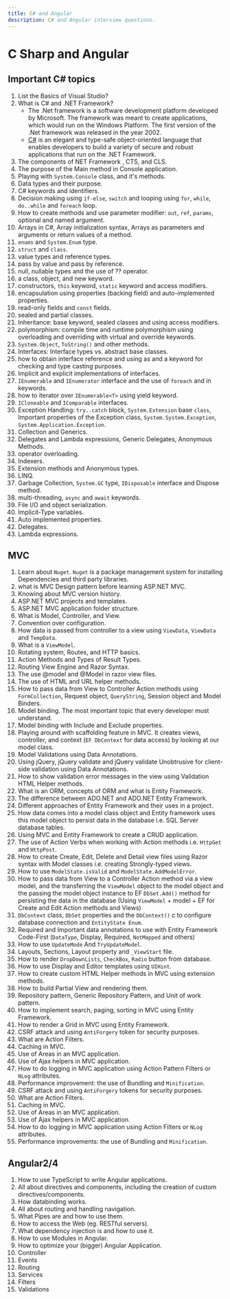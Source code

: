 ```yaml
---
title: C# and Angular
description: C# and Angular interview questions.
---
```


# C Sharp and Angular

## Important C# topics

1. List the Basics of Visual Studio?
2. What is C# and .NET Framework?
   - The .Net framework is a software development platform developed by Microsoft. The framework was meant to create applications, which would run on the Windows Platform. The first version of the .Net framework was released in the year 2002.
   - [C#](https://docs.microsoft.com/en-us/dotnet/csharp/getting-started/introduction-to-the-csharp-language-and-the-net-framework) is an elegant and type-safe object-oriented language that enables developers to build a variety of secure and robust applications that run on the .NET Framework.
3. The components of NET Framework , CTS, and CLS.
4. The purpose of the Main method in Console application.
5. Playing with `System.Console` class, and it's methods.
6. Data types and their purpose.
7. C# keywords and identifiers.
8. Decision making using `if-else`, `switch` and looping using `for`, `while`, `do..while` and `foreach` loop.
9. How to create methods and use parameter modifier: `out`, `ref`, `params`, optional and named argument.
10. Arrays in C#, Array initialization syntax, Arrays as parameters and arguments or return values of a method.
11. `enums` and `System.Enum` type.
12. `struct` and `class`.
13. value types and reference types.
14. pass by value and pass by reference.
15. null, nullable types and the use of ?? operator.
16. a class, object, and new keyword.
17. constructors, `this` keyword, `static` keyword and access modifiers.
18. encapsulation using properties (backing field) and auto-implemented properties.
19. read-only fields and `const` fields.
20. sealed and partial classes.
21. Inheritance: base keyword, sealed classes and using access modifiers.
22. polymorphism: compile time and runtime polymorphism using overloading and overriding with virtual and override keywords.
23. `System.Object`, `ToString()` and other methods.
24. Interfaces: Interface types vs. abstract base classes.
25. how to obtain interface reference and using as and a keyword for checking and type casting purposes.
26. Implicit and explicit implementations of interfaces.
27. `IEnumerable` and `IEnumerator` interface and the use of `foreach` and in keywords.
28. how to iterator over `IEnumerable<T>` using yield keyword.
29. `ICloneable` and `IComparable` interfaces.
30. Exception Handling: `try..catch` block, `System.Extension` base `class`, Important properties of the Exception class, `System.System.Exception`, `System.Application.Exception`.
31. Collection and Generics.
32. Delegates and Lambda expressions, Generic Delegates, Anonymous Methods.
33. operator overloading.
34. Indexers.
35. Extension methods and Anonymous types.
36. LINQ.
37. Garbage Collection, `System.GC` type, `IDisposable` interface and Dispose method.
38. multi-threading, `async` and `await` keywords.
39. File I/O and object serialization.
40. Implicit-Type variables.
41. Auto implemented properties.
42. Delegates.
43. Lambda expressions.

## MVC

1. Learn about `Nuget`. `Nuget` is a package management system for installing Dependencies and third party libraries.
2. what is MVC Design pattern before learning ASP.NET MVC.
3. Knowing about MVC version history.
4. ASP.NET MVC projects and templates.
5. ASP.NET MVC application folder structure.
6. What is Model, Controller, and View.
7. Convention over configuration.
8. How data is passed from controller to a view using `ViewData`, `ViewData` and `TempData`.
9. What is a `ViewModel`.
10. Rotating system, Routes, and HTTP basics.
11. Action Methods and Types of Result Types.
12. Routing View Engine and Razor Syntax.
13. The use @model and @Model in razor view files.
14. The use of HTML and URL helper methods.
15. How to pass data from View to Controller Action methods using `FormCollection`, Request object, `QueryString`, Session object and Model Binders.
16. Model binding. The most important topic that every developer must understand.
17. Model binding with Include and Exclude properties.
18. Playing around with scaffolding feature in MVC. It creates views, controller, and context (`EF DbContext` for data access) by looking at our model class.
19. Model Validations using Data Annotations.
20. Using jQuery, jQuery validate and jQuery validate Unobtrusive for client-side validation using Data Annotations.
21. How to show validation error messages in the view using Validation HTML Helper methods.
22. What is an ORM, concepts of ORM and what is Entity Framework.
23. The difference between ADO.NET and ADO.NET Entity Framework.
24. Different approaches of Entity Framework and their uses in a project.
25. How data comes into a model class object and Entity framework uses this model object to persist data in the database i.e. SQL Server database tables.
26. Using MVC and Entity Framework to create a CRUD application.
27. The use of Action Verbs when working with Action methods i.e. `HttpGet` and `HttpPost`.
28. How to create Create, Edit, Delete and Detail view files using Razor syntax with Model classes i.e. creating Strongly-typed views.
29. How to use `ModelState.isValid` and `ModelState.AddModelError`.
30. How to pass data from View to a Controller Action method via a view model, and the transferring the `ViewModel` object to the model object and the passing the model object instance to EF `DbSet.Add()` method for persisting the data in the database (Using `ViewModel` + model + EF for Create and Edit Action methods and Views)
31. `DbContext` class, `DbSet` properties and the `DbContext()` c to configure database connection and `EntityState Enum`.
32. Required and Important data annotations to use with Entity Framework Code-First (`DataType`, Display, Required, `NotMapped` and others)
33. How to use `UpdateMode` And `TryUpdateModel`.
34. Layouts, Sections, Layout property and `_ViewStart` file.
35. How to render `DropDownLists`, `CheckBox`, `Radio` button from database.
36. How to use Display and Editor templates using `UIHint`.
37. How to create custom HTML Helper methods in MVC using extension methods.
38. How to build Partial View and rendering them.
39. Repository pattern, Generic Repository Pattern, and Unit of work pattern.
40. How to implement search, paging, sorting in MVC using Entity Framework.
41. How to render a Grid in MVC using Entity Framework.
42. CSRF attack and using `AntiForgery` token for security purposes.
43. What are Action Filters.
44. Caching in MVC.
45. Use of Areas in an MVC application.
46. Use of Ajax helpers in MVC application.
47. How to do logging in MVC application using Action Pattern Filters or `NLog` attributes.
48. Performance improvement: the use of Bundling and `Minification`.
49. CSRF attack and using `AntiForgery` tokens for security purposes.
50. What are Action Filters.
51. Caching in MVC.
52. Use of Areas in an MVC application.
53. Use of Ajax helpers in MVC application.
54. How to do logging in MVC application using Action Filters or `NLog` attributes.
55. Performance improvements: the use of Bundling and `Minification`.

## Angular2/4

1. How to use TypeScript to write Angular applications.
2. All about directives and components, including the creation of custom directives/components.
3. How databinding works.
4. All about routing and handling navigation.
5. What Pipes are and how to use them.
6. How to access the Web (eg. RESTful servers).
7. What dependency injection is and how to use it.
8. How to use Modules in Angular.
9. How to optimize your (bigger) Angular Application.
10. Controller
11. Events
12. Routing
13. Services
14. Filters
15. Validations
